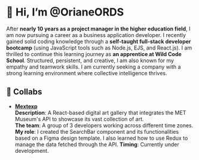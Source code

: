 <h1> 👋 Hi, I’m @OrianeORDS </h1>

<p>
After <b>nearly 10 years as a project manager in the higher education field</b>, I am now pursuing a career as a business application developer. I recently gained solid coding knowledge through a <b>self-taught full-stack developer bootcamp</b> (using JavaScript tools such as Node.js, EJS, and React.js).  
I am thrilled to continue this learning journey as <b>an apprentice at Wild Code School</b>.  
Structured, persistent, and creative, I am also known for my empathy and teamwork skills. I am currently seeking a company with a strong learning environment where collective intelligence thrives.  
</p>

<h2> 🌟 Collabs </h2>

- [**Mextexp**](https://github.com/engfabiom/MetExp)  
  **Description**: A React-based digital art gallery that integrates the MET Museum's API to showcase its vast collection of art.  
  **The team**: A group of 3 developers working across different time zones.  
  **My role**: I created the SearchBar component and its functionalities based on a Figma design template. I also learned how to use Redux to manage the data fetched through the API.
  **Timing**: Currently under development.
